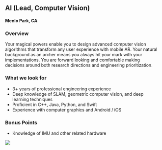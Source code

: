 ## AI (Lead, Computer Vision)
#### Menlo Park, CA

### Overview
Your magical powers enable you to design advanced computer vision algorithms that transform any user experience with mobile AR. Your natural background as an archer means you always hit your mark with your implementations. You are forward looking and comfortable making decisions around both research directions and engineering prioritization.   

### What we look for
+	3+ years of professional engineering experience  
+	Deep knowledge of SLAM, geometric computer vision, and deep learning techniques 
+	Proficient in C++, Java, Python, and Swift
+	Experience with computer graphics and Android / iOS

### Bonus Points
+	Knowledge of IMU and other related hardware


[<img src='https://dabuttonfactory.com/button.png?t=Learn+More&f=Calibri-Bold&ts=24&tc=fff&hp=20&vp=8&c=5&bgt=unicolored&bgc=29aafe'>](https://letsrockit.co/job/vghliexvb2tpbmcgr2xhc3m-ai-lead-computer-vision)
